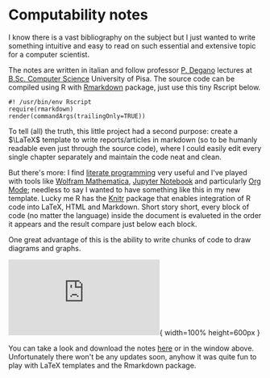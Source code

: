 # Computability notes

I know there is a vast bibliography on the subject but I just wanted to write something intuitive and easy to read on such essential and extensive topic for a computer scientist.

The notes are written in italian and follow professor [P. Degano](http://pages.di.unipi.it/degano/) lectures at [B.Sc. Computer Science](https://didattica.di.unipi.it/en/undergraduate-programme-in-computer-science/) University of Pisa. The source code can be compiled using R with [Rmarkdown](https://cran.r-project.org/web/packages/rmarkdown/index.html) package, just use this tiny Rscript below.

~~~ {.r}
#! /usr/bin/env Rscript
require(rmarkdown)
render(commandArgs(trailingOnly=TRUE))
~~~

To tell (all) the truth, this little project had a second purpose: create a $\LaTeX$ template to write reports/articles in markdown (so to be humanly readable even just through the source code), where I could easily edit every single chapter separately and maintain the code neat and clean.

But there's more: I find [literate programming](http://literateprogramming.com) very useful and I've played with tools like [Wolfram Mathematica](https://www.wolfram.com/mathematica), [Jupyter Notebook](https://jupyter.org) and particularly [Org Mode](https://orgmode.org); needless to say I wanted to have something like this in my new template. Lucky me R has the [Knitr](https://yihui.org/knitr/) package that enables integration of R code into LaTeX, HTML and Markdown. Short story short, every block of code (no matter the language) inside the document is evalueted in the order it appears and the result compare just below each block.

One great advantage of this is the ability to write chunks of code to draw diagrams and graphs.

![](https://matteogiorgi.github.io/computability_notes/src/notes.pdf){ width=100% height=600px }

You can take a look and download the notes [here](https://matteogiorgi.github.io/computability_notes/src/notes.pdf) or in the window above. Unfortunately there won't be any updates soon, anyhow it was quite fun to play with LaTeX templates and the Rmarkdown package.

